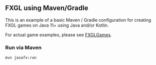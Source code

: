 ## FXGL using Maven/Gradle

This is an example of a basic Maven / Gradle configuration for creating FXGL games on Java 11+ using Java and/or Kotlin.

For actual game examples, please see [FXGLGames](https://github.com/AlmasB/FXGLGames).

### Run via Maven

```
mvn javafx:run
```
